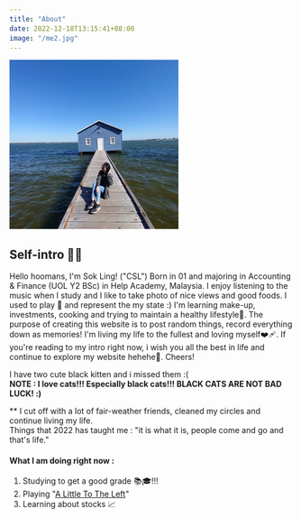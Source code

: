 ```yaml
---
title: "About"
date: 2022-12-18T13:15:41+08:00
image: "/me2.jpg"
---
```


<div class="container p-0">
<div class="row">
<div class="col-3">
    <img src="/me2.jpg" class="w-100"/>
</div>
<div class="col-9">
    <h2>Self-intro 😶‍🌫️</h2>
    <p>
    Hello hoomans, I'm Sok Ling! ("CSL") Born in 01 and majoring in Accounting & Finance (UOL Y2 BSc) in Help Academy, Malaysia. I enjoy listening to the music when I study and I like to take photo of nice views and good foods. I used to play 🏀 and represent the my state :) I'm learning make-up, investments, cooking and trying to maintain a healthy lifestyle🤪. The purpose of creating this website is to post random things, record everything down as memories! I'm living my life to the fullest and loving myself❤️‍🩹. If you're reading to my intro right now, i wish you all the best in life and continue to explore my website hehehe💫. Cheers! 
    </p>
</div>
</div>
</div>

I have two cute black kitten and i missed them :(  
**NOTE : I love cats!!! Especially black cats!!! BLACK CATS ARE NOT BAD LUCK! :)**

\*\* I cut off with a lot of fair-weather friends, cleaned my circles and continue living my life.  
Things that 2022 has taught me : "it is what it is, people come and go and that's life."

#### What I am doing right now :

1. Studying to get a good grade 📚🎓!!!
2. Playing "[A Little To The Left](https://store.steampowered.com/app/1629520/A_Little_to_the_Left/)"
3. Learning about stocks 📈
